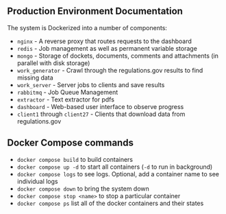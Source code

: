 



## Production Environment Documentation

The system is Dockerized into a number of components:

* `nginx` - A reverse proxy that routes requests to the dashboard
* `redis` - Job management as well as permanent variable storage
* `mongo` - Storage of dockets, documents, comments and attachments (in parallel with disk storage)
* `work_generator` - Crawl through the regulations.gov results to find missing data
* `work_server` - Server jobs to clients and save results
* `rabbitmq` - Job Queue Management
* `extractor` - Text extractor for pdfs
* `dashboard` - Web-based user interface to observe progress 
* `client1` through `client27` - Clients that download data from regulations.gov

## Docker Compose commands

* `docker compose build` to build containers
* `docker compose up -d` to start all containers (`-d` to run in background)
* `docker compose logs` to see logs.  Optional, add a container name to see
  individual logs
* `docker compose down` to bring the system down
* `docker compose stop <name>` to stop a particular container
* `docker compose ps` list all of the docker containers and their states
